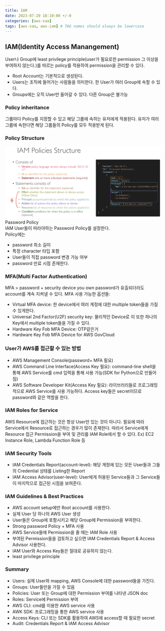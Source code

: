 ```yaml
---
title: IAM
date: 2023-07-20 18:10:00 +/-0
categories: [aws-saa]
tags: [aws-saa, aws-iam] # TAG names should always be lowercase
---
```


## IAM(Identity Access Manangement)

User나 Group에 least privilege principle(user가 필요로한 permission 그 이상을 부여하지 않는다.)를 따르는 policy를 적용하여 permission을 관리할 수 있다.

- Root Account는 기본적으로 생성된다.
- Users는 조직에 들어가는 사람들을 의미한다. 한 User가 여러 Group에 속할 수 있다.
- Groups에는 오직 User만 들어갈 수 있다. 다른 Group은 불가능

### Policy inheritance

그룹마다 Policy를 지정할 수 있고 해당 그룹에 속하는 유저에게 적용된다. 유저가 여러 그룹에 속한다면 해당 그룹들의 Policy를 모두 적용받게 된다.

### Policy Structure

![image info](../../assets/aws/IMG_83D5B3793A8D-1.jpeg)  
Password Policy  
IAM User들이 따라야하는 Password Policy를 설정한다.  
Policy에는

- password 최소 길이
- 특정 character 타입 포함
- User들이 직접 password 변경 가능 여부
- password 만료 시점
  존재한다.

### MFA(Multi Factor Authentication)

MFA = password + security device you own
password가 유출되더라도 account를 계속 지켜낼 수 있다.
MFA 사용 가능한 옵션들:

- Virtual MFA device: 한 device에서 여러 계정에 대한 multiple token들을 가질 수 있게한다.
- Universal 2nd Factor(U2F) security key: 물리적인 Device로 이 또한 하나의 Key에서 multiple token들을 가질 수 있다.
- Hardware Key Fob MFA Device: OTP같은거
- Hardware Key Fob MFA Device for AWS GovCloud

### User가 AWS를 접근할 수 있는 방법

- AWS Management Console(password+ MFA 필요)
- AWS Command Line Interface(Access Key 필요): command-line shell을 통해 AWS Service를 cmd 입력을 통해 사용 가능(SDK for Python으로 만들어짐)
- AWS Software Developer Kit(Access Key 필요): 라이브러리들로 프로그래밍적으로 AWS Service를 사용 가능하다.
  Access key들은 secret이므로 password와 같은 역할을 한다.

### IAM Roles for Service

AWS Resource에 접근하는 것은 항상 User만 있는 것이 아니다. 필요에 따라 Service에서 Resource로 접근하는 경우가 많이 존재한다.
따라서 Service에게 Resource 접근 Permission을 부여 및 관리를 IAM Role에서 할 수 있다.
Ex) EC2 Instance Role, Lambda Function Role 등

### IAM Security Tools

- IAM Credentials Report(account-level): 해당 계정에 있는 모든 User들과 그들의 Credential 상태를 Listing한 Report
- IAM Access Advisor(user-level): User에게 허용된 Service들과 그 Service들이 마지막으로 접근된 시점을 보여준다.

### IAM Guidelines & Best Practices

- AWS account setup에만 Root account를 사용한다.
- 실제 User 당 하나의 AWS User 생성
- User들은 Group에 포함시키고 해당 Group에 Permission을 부여한다.
- Strong password Policy + MFA 사용
- AWS Service들에 Permission을 줄 때는 IAM Role 사용
- 부여된 Permission들을 검토하고 싶으면 IAM Credentials Report & Access Advisor 사용한다.
- IAM User와 Access Key들은 절대로 공유하지 않는다.
- least privilege principle

### Summary

- Users: 실제 User와 mapping, AWS Console에 대한 password들을 가진다.
- Groups: User들만을 가질 수 있음
- Policies: User 또는 Group에 대한 Permission 부여를 나타낸 JSON doc
- Roles: Service에 Permission 부여
- AWS CLI: cmd를 이용한 AWS service 사용
- AWK SDK: 프로그래밍을 통한 AWS service 사용
- Access Keys: CLI 또는 SDK를 활용하여 AWS에 access할 때 필요한 secret
- Audit: Credentials Report & IAM Access Advisor

